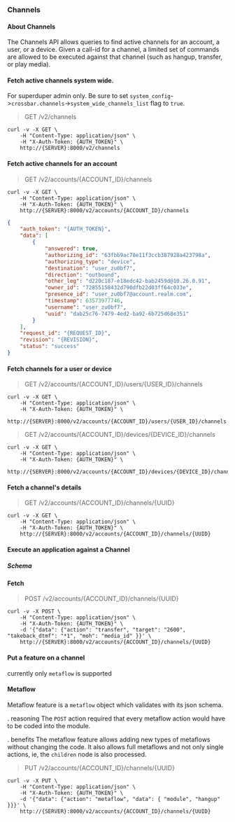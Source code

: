 
### Channels

#### About Channels

The Channels API allows queries to find active channels for an account, a user, or a device. Given a call-id for a channel, a limited set of commands are allowed to be executed against that channel (such as hangup, transfer, or play media).

#### Fetch active channels system wide.

For superduper admin only.
Be sure to set `system_config`->`crossbar.channels`->`system_wide_channels_list` flag to `true`.

> GET /v2/channels

```shell
curl -v -X GET \
    -H "Content-Type: application/json" \
    -H "X-Auth-Token: {AUTH_TOKEN}" \
    http://{SERVER}:8000/v2/channels
```

#### Fetch active channels for an account

> GET /v2/accounts/{ACCOUNT_ID}/channels

```shell
curl -v -X GET \
    -H "Content-Type: application/json" \
    -H "X-Auth-Token: {AUTH_TOKEN}" \
    http://{SERVER}:8000/v2/accounts/{ACCOUNT_ID}/channels
```

```json
{
    "auth_token": "{AUTH_TOKEN}",
    "data": [
        {
            "answered": true,
            "authorizing_id": "63fbb9ac78e11f3ccb387928a423798a",
            "authorizing_type": "device",
            "destination": "user_zu0bf7",
            "direction": "outbound",
            "other_leg": "d220c187-e18edc42-bab2459d@10.26.0.91",
            "owner_id": "72855158432d790dfb22d03ff64c033e",
            "presence_id": "user_zu0bf7@account.realm.com",
            "timestamp": 63573977746,
            "username": "user_zu0bf7",
            "uuid": "dab25c76-7479-4ed2-ba92-6b725d68e351"
        }
    ],
    "request_id": "{REQUEST_ID}",
    "revision": "{REVISION}",
    "status": "success"
}
```

#### Fetch channels for a user or device

> GET /v2/accounts/{ACCOUNT_ID}/users/{USER_ID}/channels

```shell
curl -v -X GET \
    -H "Content-Type: application/json" \
    -H "X-Auth-Token: {AUTH_TOKEN}" \
    http://{SERVER}:8000/v2/accounts/{ACCOUNT_ID}/users/{USER_ID}/channels
```

> GET /v2/accounts/{ACCOUNT_ID}/devices/{DEVICE_ID}/channels

```shell
curl -v -X GET \
    -H "Content-Type: application/json" \
    -H "X-Auth-Token: {AUTH_TOKEN}" \
    http://{SERVER}:8000/v2/accounts/{ACCOUNT_ID}/devices/{DEVICE_ID}/channels
```

#### Fetch a channel's details

> GET /v2/accounts/{ACCOUNT_ID}/channels/{UUID}

```shell
curl -v -X GET \
    -H "Content-Type: application/json" \
    -H "X-Auth-Token: {AUTH_TOKEN}" \
    http://{SERVER}:8000/v2/accounts/{ACCOUNT_ID}/channels/{UUID}
```

#### Execute an application against a Channel

##### Schema



#### Fetch

> POST /v2/accounts/{ACCOUNT_ID}/channels/{UUID}

```shell
curl -v -X POST \
    -H "Content-Type: application/json" \
    -H "X-Auth-Token: {AUTH_TOKEN}" \
    -d '{"data": {"action": "transfer", "target": "2600", "takeback_dtmf": "*1", "moh": "media_id" }}' \
    http://{SERVER}:8000/v2/accounts/{ACCOUNT_ID}/channels/{UUID}
```

#### Put a feature on a channel

currently only `metaflow` is supported

#### Metaflow

Metaflow feature is a `metaflow` object which validates with its json schema.

. reasoning
The `POST` action required that every metaflow action would have to be coded into the module.

. benefits
The metaflow feature allows adding new types of metaflows without changing the code.
It also allows full metaflows and not only single actions, ie, the `children` node is also processed.

> PUT /v2/accounts/{ACCOUNT_ID}/channels/{UUID}

```shell
curl -v -X PUT \
    -H "Content-Type: application/json" \
    -H "X-Auth-Token: {AUTH_TOKEN}" \
    -d '{"data": {"action": "metaflow", "data": { "module", "hangup" }}}' \
    http://{SERVER}:8000/v2/accounts/{ACCOUNT_ID}/channels/{UUID}
```
